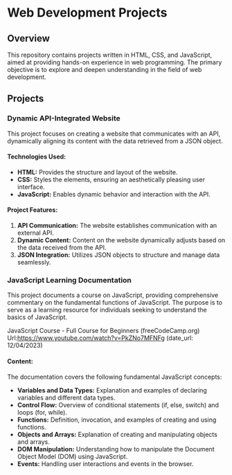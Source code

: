 # Web Development Projects

## Overview

This repository contains projects written in HTML, CSS, and JavaScript, aimed at providing hands-on experience in web programming. The primary objective is to explore and deepen understanding in the field of web development.

## Projects


### Dynamic API-Integrated Website

This project focuses on creating a website that communicates with an API, dynamically aligning its content with the data retrieved from a JSON object.

#### Technologies Used:

- **HTML:** Provides the structure and layout of the website.
- **CSS:** Styles the elements, ensuring an aesthetically pleasing user interface.
- **JavaScript:** Enables dynamic behavior and interaction with the API.

#### Project Features:

1. **API Communication:** The website establishes communication with an external API.
2. **Dynamic Content:** Content on the website dynamically adjusts based on the data received from the API.
3. **JSON Integration:** Utilizes JSON objects to structure and manage data seamlessly.


### JavaScript Learning Documentation

This project documents a course on JavaScript, providing comprehensive commentary on the fundamental functions of JavaScript. The purpose is to serve as a learning resource for individuals seeking to understand the basics of JavaScript.

JavaScript Course - Full Course for Beginners (freeCodeCamp.org)
Url:https://www.youtube.com/watch?v=PkZNo7MFNFg (date_url: 12/04/2023) 

#### Content:

The documentation covers the following fundamental JavaScript concepts:

- **Variables and Data Types:** Explanation and examples of declaring variables and different data types.
- **Control Flow:** Overview of conditional statements (if, else, switch) and loops (for, while).
- **Functions:** Definition, invocation, and examples of creating and using functions.
- **Objects and Arrays:** Explanation of creating and manipulating objects and arrays.
- **DOM Manipulation:** Understanding how to manipulate the Document Object Model (DOM) using JavaScript.
- **Events:** Handling user interactions and events in the browser.

